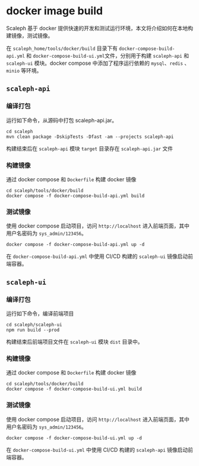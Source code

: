 # docker image build

Scaleph 基于 docker 提供快速的开发和测试运行环境，本文将介绍如何在本地构建镜像，测试镜像。

在 `scaleph_home/tools/docker/build` 目录下有 `docker-compose-build-api.yml` 和 `docker-compose-build-ui.yml`文件，分别用于构建 `scaleph-api` 和 `scaleph-ui` 模块。docker compose 中添加了程序运行依赖的 `mysql`、`redis` 、`minio` 等环境。

## `scaleph-api`

### 编译打包

运行如下命令，从源码中打包 scaleph-api.jar。

```shell
cd scaleph
mvn clean package -DskipTests -Dfast -am --projects scaleph-api 
```

构建结束后在 `scaleph-api` 模块 `target` 目录存在 `scaleph-api.jar` 文件

### 构建镜像

通过 docker compose 和 `Dockerfile` 构建 docker 镜像

```shell
cd scaleph/tools/docker/build
docker compose -f docker-compose-build-api.yml build
```

### 测试镜像

使用 docker compose 启动项目，访问 `http://localhost` 进入前端页面，其中用户名密码为 `sys_admin/123456`。

```shell
docker compose -f docker-compose-build-api.yml up -d
```

在 `docker-compose-build-api.yml` 中使用 CI/CD 构建的 `scaleph-ui` 镜像启动前端容器。

## `scaleph-ui`

### 编译打包

运行如下命令，编译前端项目

```shell
cd scaleph/scaleph-ui
npm run build --prod
```

构建结束后前端项目文件在 `scaleph-ui` 模块 `dist` 目录中。

### 构建镜像

通过 docker compose 和 `Dockerfile` 构建 docker 镜像

```shell
cd scaleph/tools/docker/build
docker compose -f docker-compose-build-ui.yml build
```

### 测试镜像

使用 docker compose 启动项目，访问 `http://localhost` 进入前端页面，其中用户名密码为 `sys_admin/123456`。

```shell
docker compose -f docker-compose-build-ui.yml up -d
```

在 `docker-compose-build-ui.yml` 中使用 CI/CD 构建的 `scaleph-api` 镜像启动前端容器。
